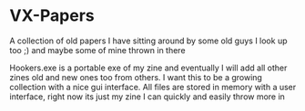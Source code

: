 # VX-Papers
A collection of old papers I have sitting around by some old guys I look up too  ;) and maybe some of mine thrown in there 

Hookers.exe is a portable exe of my zine and eventually I will add all other zines old and new ones too from others. I want this to be a growing collection with a nice gui interface. All files are stored in memory with a user interface, right now its just my zine I can quickly and easily throw more in
